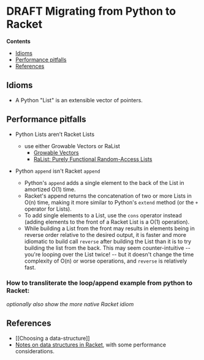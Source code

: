 # **DRAFT** Migrating from Python to Racket 

**Contents**
* [Idioms](https://github.com/racket/racket/wiki/Python/#idioms)
* [Performance pitfalls ](https://github.com/racket/racket/wiki/Python/#performance-pitfalls)
* [References](https://github.com/racket/racket/wiki/Python/#references)

## Idioms

* A Python "List" is an extensible vector of pointers.

## Performance pitfalls 

* Python Lists aren’t Racket Lists
  * use either Growable Vectors or RaList
    * [Growable Vectors](https://docs.racket-lang.org/data/gvector.html)
    * [RaList: Purely Functional Random-Access Lists](https://docs.racket-lang.org/ralist/index.html)

* Python `append` isn't Racket `append`
  * Python's `append` adds a single element to the back of the List in amortized O(1) time.
  * Racket's append returns the concatenation of two or more Lists in O(n) time, making it more similar to
    Python's `extend` method (or the `+` operator for Lists).
  * To add single elements to a List, use the `cons` operator instead (adding elements to the front of a Racket
    List is a O(1) operation).
  * While building a List from the front may results in elements being in reverse order relative to the desired
    output, it is faster and more idiomatic to build call `reverse` after building the List than it is to try
    building the list from the back. This may seem counter-intuitive -- you're looping over the List twice! -- but
    it doesn't change the time complexity of O(n) or worse operations, and `reverse` is relatively fast.

### How to transliterate the loop/append example from python to Racket:


_optionally also show the more native Racket idiom_


## References

* [[Choosing a data-structure]]
* [Notes on data structures in Racket](https://alex-hhh.github.io/2019/02/racket-data-structures.html), with some performance considerations.